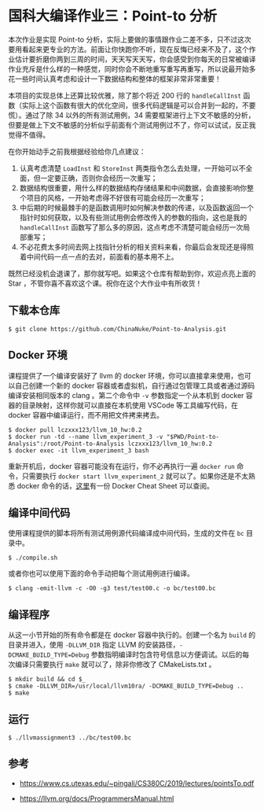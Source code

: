 # 国科大编译作业三：Point-to 分析

本次作业是实现 Point-to 分析，实际上要做的事情跟作业二差不多，只不过这次要用看起来更专业的方法。前面让你快跑你不听，现在反悔已经来不及了，这个作业估计要折磨你两到三周的时间，天天写天天写，你会感受到你每天的日常被编译作业充斥是什么样的一种感觉，同时你会不断地重写重写再重写，所以说最开始多花一些时间认真考虑和设计一下数据结构和整体的框架非常非常重要！

本项目的实现总体上还算比较优雅，除了那个将近 200 行的 `handleCallInst` 函数（实际上这个函数有很大的优化空间，很多代码逻辑是可以合并到一起的，不要慌）。通过了除 34 以外的所有测试用例，34 需要框架进行上下文不敏感的分析，但要是做上下文不敏感的分析似乎前面有个测试用例过不了，你可以试试，反正我觉得不值得。

在你开始动手之前我根据经验给你几点建议：

1. 认真考虑清楚 `LoadInst` 和 `StoreInst` 两类指令怎么去处理，一开始可以不全面，但一定要正确，否则你会经历一次重写；
2. 数据结构很重要，用什么样的数据结构存储结果和中间数据，会直接影响你整个项目的风格，一开始考虑得不好很有可能会经历一次重写；
3. 中后期的时候最棘手的是函数调用时如何解决参数的传递，以及函数返回一个指针时如何获取，以及有些测试用例会修改传入的参数的指向，这也是我的 `handleCallInst` 函数写了那么多的原因，这点考虑不清楚可能会经历一次局部重写；
4. 不必花费太多时间去网上找指针分析的相关资料来看，你最后会发现还是得照着中间代码一点一点的去对，前面看的基本用不上。

既然已经没机会退课了，那你就写吧。如果这个仓库有帮助到你，欢迎点亮上面的 Star ，不管你喜不喜欢这个课。祝你在这个大作业中有所收货！

## 下载本仓库

```shell
$ git clone https://github.com/ChinaNuke/Point-to-Analysis.git
```

## Docker 环境

课程提供了一个编译安装好了 llvm 的 docker 环境，你可以直接拿来使用，也可以自己创建一个新的 docker 容器或者虚拟机，自行通过包管理工具或者通过源码编译安装相同版本的 clang 。第二个命令中 `-v` 参数指定一个从本机到 docker 容器的目录映射，这样你就可以直接在本机使用 VSCode 等工具编写代码，在 docker 容器中编译运行，而不用把文件拷来拷去。

```shell
$ docker pull lczxxx123/llvm_10_hw:0.2
$ docker run -td --name llvm_experiment_3 -v "$PWD/Point-to-Analysis":/root/Point-to-Analysis lczxxx123/llvm_10_hw:0.2
$ docker exec -it llvm_experiment_3 bash
```

重新开机后，docker 容器可能没有在运行，你不必再执行一遍 `docker run` 命令，只需要执行 `docker start llvm_experiment_2` 就可以了。如果你还是不太熟悉 docker 命令的话，[这里](https://dockerlabs.collabnix.com/docker/cheatsheet/)有一份 Docker Cheat Sheet 可以查阅。

## 编译中间代码

使用课程提供的脚本将所有测试用例源代码编译成中间代码，生成的文件在 `bc` 目录中。

```shell
$ ./compile.sh
```

或者你也可以使用下面的命令手动把每个测试用例进行编译。

```shell
$ clang -emit-llvm -c -O0 -g3 test/test00.c -o bc/test00.bc
```

## 编译程序

从这一小节开始的所有命令都是在 docker 容器中执行的。创建一个名为 `build` 的目录并进入，使用 `-DLLVM_DIR` 指定 LLVM 的安装路径，`-DCMAKE_BUILD_TYPE=Debug` 参数指明编译时包含符号信息以方便调试。以后的每次编译只需要执行 `make` 就可以了，除非你修改了 CMakeLists.txt 。

```shell
$ mkdir build && cd $_
$ cmake -DLLVM_DIR=/usr/local/llvm10ra/ -DCMAKE_BUILD_TYPE=Debug ..
$ make
```

## 运行

```shell
$ ./llvmassignment3 ../bc/test00.bc
```

## 参考

- https://www.cs.utexas.edu/~pingali/CS380C/2019/lectures/pointsTo.pdf

- https://llvm.org/docs/ProgrammersManual.html
